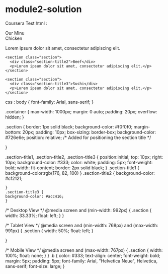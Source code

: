# module2-solution
Coursera Test
html :
<!DOCTYPE html>
<html lang="en">
<head>
    <meta charset="UTF-8">
    <meta name="viewport" content="width=device-width, initial-scale=1.0">
    <title>Bondi</title>
    <link rel="stylesheet" href="css/all.min.css">
    <link rel="stylesheet" href="css/bootstrap.min.css">
    <link rel="stylesheet" href="css/bootstrap.min.css.map">
    <link rel="stylesheet" href="master.css">
    <link rel="stylesheet" href="js/all.min.js">
</head>
<body>
    <div class="b">Our Minu</div>
  <div class="container">
    <section class="section">
      <div class="section-title1">Chicken</div>
      <p>Lorem ipsum dolor sit amet, consectetur adipiscing elit.</p>
    </section>

    <section class="section">
      <div class="section-title2">Beef</div>
      <p>Lorem ipsum dolor sit amet, consectetur adipiscing elit.</p>
    </section>

    <section class="section">
      <div class="section-title3">Sushi</div>
      <p>Lorem ipsum dolor sit amet, consectetur adipiscing elit.</p>
    </section>
  </div>

</body>
</html>


css :
body {
    font-family: Arial, sans-serif;
  }
  
  .container {
    max-width: 1000px;
    margin: 0 auto;
    padding: 20px;
    overflow: hidden;
  }
  
  .section {
    border: 1px solid black;
    background-color: #f0f0f0;
    margin-bottom: 20px;
    padding: 10px;
    box-sizing: border-box;
    background-color: #726e6e;
    position: relative; /* Added for positioning the section title */

  }
  
  .section-title1,
  .section-title2,
  .section-title3 {
    position:initial;
    top: 10px;
    right: 10px;
    background-color: #333;
    color: white;
    padding: 5px;
    font-weight: bold;
    width: fit-content;
    border: 2px solid black;
  }
  .section-title1 {
    background-color:rgb(176, 82, 100)
      }
    .section-title2 {
     background-color: #cf2121;
  
    }
    .section-title3 {
    background-color: #acc416;
    } 
  /* Desktop View */
  @media screen and (min-width: 992px) {
    .section {
      width: 33.33%;
      float: left;
    }
  }
  
  /* Tablet View */
  @media screen and (min-width: 768px) and (max-width: 991px) {
    .section {
      width: 50%;
      float: left;
    }
    
  }
  
  /* Mobile View */
  @media screen and (max-width: 767px) {
    .section {
      width: 100%;
      float: none;
    }
  }
    .b {
    color: #333;
    text-align: center;
    font-weight: bold;
    margin: 5px;
    padding: 5px;
    font-family: Arial, "Helvetica Neue", Helvetica, sans-serif;
    font-size: large;
  }
